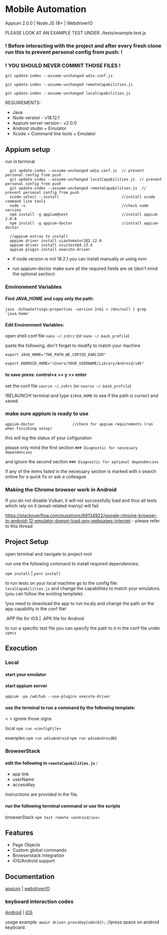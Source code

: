 
# Mobile Automation

Appium 2.0.0 | Node.JS 18+ | WebdriverIO

PLEASE LOOK AT AN EXAMPLE TEST UNDER ./tests/example.test.js

### ! Before interacting with the project and after every fresh clone run this to prevent personal config from push: !
### ! YOU SHOULD NEVER COMMIT THOSE FILES !
`git update-index --assume-unchanged wdio.conf.js`

`git update-index --assume-unchanged remoteCapabilities.js`

`git update-index --assume-unchanged localCapabilities.js`

REQUIREMENTS:
* Java
* Node version - v18.12.1
* Appium server version - v2.0.0
* Android studio + Emulator
* Xcode + Command line tools + Emulator

## Appium setup


run in terminal
```
  git update-index --assume-unchanged wdio.conf.js  // prevent personal config from push
  git update-index --assume-unchanged localCapabilities.js  // prevent personal config from push
  git update-index --assume-unchanged remoteCapabilities.js  // prevent personal config from push
  xcode-select --install                            //install xcode command line tools
  node -v                                           //check node version
  npm install -g appium@next                        //install appium 2.0.0
  npm install -g appium-doctor                      //install appium-doctor
  
  //appium extras to install
  appium driver install uiautomator2@2.12.0 
  appium driver install xcuitest@4.13.4
  appium plugin install execute-driver
```
* if node version is not 18.2.1 you can install manually or using nvm

* run appium-doctor make sure all the required fields are ok (don't mind the optional section)

### Environment Variables

#### Find JAVA_HOME and copy only the path:

`java -XshowSettings:properties -version 2>&1 > /dev/null | grep 'java.home'`

#### Edit Environment Variables:

open shell conf file `nano ~/.zshrc` (or `nano ~/.bash_profile`)

paste the following, don't forget to modify to match your machine

`export JAVA_HOME="THE_PATH_WE_COPIED_EARLIER"`

`export ANDROID_HOME="/Users/YOUR_USERNAME/Library/Android/sdk"`

#### to save press: control+x >> y >> enter

set the conf file `source ~/.zshrc` (or `source ~/.bash_profile`)

!RELAUNCH! terminal and type `$JAVA_HOME` to see if the path is currect and saved.

### make sure appium is ready to use 

```
appium-doctor                 //check for appium requirements (run when finishing setup)
```

this will log the status of your cofiguration 

please only mind the first section `### Diagnostic for necessary dependencies`

and ignore the second section `### Diagnostic for optional dependencies`

if any of the items listed in the necessary section is marked with `X` search online for a quick fix or ask a colleague

### Making the Chrome browser work in Android

If you do not disable Vulkan, it will not successfully load and thus all tests which rely on it (email-related mainly) will fail.

https://stackoverflow.com/questions/69134922/google-chrome-browser-in-android-12-emulator-doesnt-load-any-webpages-internet - please refer to this thread

## Project Setup
open terminal and navigate to project root

run one the following command to install required dependencies:

`npm install` | `yarn install`

to run tests on your local machine go to the config file: `localCapabilities.js`
and change the capabilities to match your emulators. (you can follow the existing template).

!you need to download the app to run localy and change the path on the app capability in the conf file!

.APP file for iOS | .APK file for Android

to run a specific test file you can specify the path to it in the conf file under `specs`

## Execution
### Local
#### start your emulator
#### start appium server
`appium -pa /wd/hub --use-plugins execute-driver`
#### use the terminal to run a command by the following template:
< <x>> ignore those signs

local `npm run <configFile>`

examples `npm run wdioAndroid` `npm run wdioAndroidBS`

### BrowserStack
#### edit the following in `remoteCapabilities.js` :

* app link
* userName
* accessKey

instructions are provided in the file.
#### run the following terminal command or use the scripts
browserStack `npm test remote <android/ios>`
## Features

- Page Objects
- Custom global commands
- Browserstack integration
- iOS/Android support


## Documentation


[appium](https://appium.io/docs/en/about-appium/api/) 
| [webdriverIO](https://webdriver.io/docs/api) 

### keyboard interaction codes
[Android](https://developer.android.com/reference/android/view/KeyEvent#KEYCODE_11) |
[iOS](https://developer.apple.com/documentation/uikit/uikeyboardhidusage)

usage example: `await driver.pressKeyCode(62);` //press space on android keyboard.


